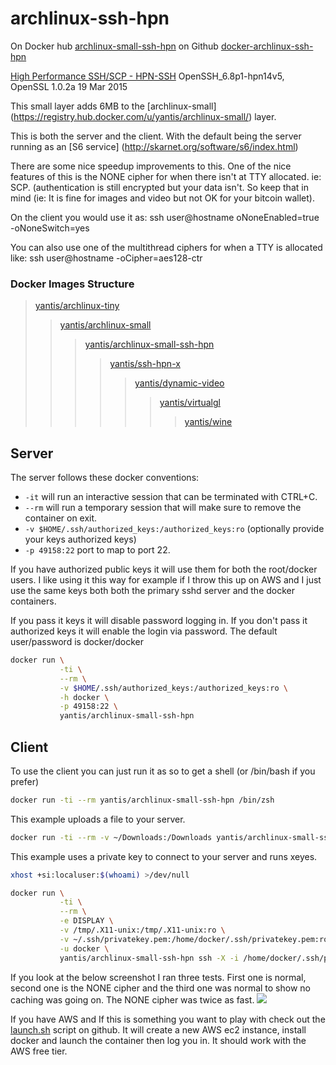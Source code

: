 # archlinux-ssh-hpn

On Docker hub [archlinux-small-ssh-hpn](https://registry.hub.docker.com/u/yantis/archlinux-small-ssh-hpn/)
on Github [docker-archlinux-ssh-hpn](https://github.com/yantis/docker-archlinux-ssh-hpn)

[High Performance SSH/SCP - HPN-SSH](http://www.psc.edu/index.php/hpn-ssh)
OpenSSH_6.8p1-hpn14v5, OpenSSL 1.0.2a 19 Mar 2015

This small layer adds 6MB to the [archlinux-small]
(https://registry.hub.docker.com/u/yantis/archlinux-small/) layer.

This is both the server and the client. With the default being the server running as an [S6 service]
(http://skarnet.org/software/s6/index.html)

There are some nice speedup improvements to this. One of the nice features of this is the NONE cipher
for when there isn't at TTY allocated. ie: SCP. (authentication is still encrypted but your data 
isn't. So keep that in mind (ie: It is fine for images and video but not OK for your bitcoin wallet).

On the client you would use it as:
ssh user@hostname oNoneEnabled=true -oNoneSwitch=yes

You can also use one of the multithread ciphers for when a TTY is allocated like:
ssh user@hostname -oCipher=aes128-ctr


### Docker Images Structure
>[yantis/archlinux-tiny](https://github.com/yantis/docker-archlinux-tiny)
>>[yantis/archlinux-small](https://github.com/yantis/docker-archlinux-small)
>>>[yantis/archlinux-small-ssh-hpn](https://github.com/yantis/docker-archlinux-ssh-hpn)
>>>>[yantis/ssh-hpn-x](https://github.com/yantis/docker-ssh-hpn-x)
>>>>>[yantis/dynamic-video](https://github.com/yantis/docker-dynamic-video)
>>>>>>[yantis/virtualgl](https://github.com/yantis/docker-virtualgl)
>>>>>>>[yantis/wine](https://github.com/yantis/docker-wine)


## Server

The server follows these docker conventions:

* `-it` will run an interactive session that can be terminated with CTRL+C.
* `--rm` will run a temporary session that will make sure to remove the container on exit.
* `-v $HOME/.ssh/authorized_keys:/authorized_keys:ro` (optionally provide your keys authorized keys)
* `-p 49158:22` port to map to port 22.

If you have authorized public keys it will use them for both the root/docker users. I like using it
this way for example if I throw this up on AWS and I just use the same keys both both the primary
sshd server and the docker containers.

If you pass it keys it will disable password logging in. If you don't pass it authorized keys it
will enable the login via password.
The default user/password is docker/docker

```bash
docker run \
           -ti \
           --rm \
           -v $HOME/.ssh/authorized_keys:/authorized_keys:ro \
           -h docker \
           -p 49158:22 \
           yantis/archlinux-small-ssh-hpn
```


## Client

To use the client you can just run it as so to get a shell (or /bin/bash if you prefer)

```bash
docker run -ti --rm yantis/archlinux-small-ssh-hpn /bin/zsh
```

This example uploads a file to your server.

```bash
docker run -ti --rm -v ~/Downloads:/Downloads yantis/archlinux-small-ssh-hpn scp -P 49158 -oNoneEnabled=true -oNoneSwitch=yes /Downloads/alpine-3.1.3-x86_64.iso docker@monster:~/ 
```

This example uses a private key to connect to your server and runs xeyes.

```bash
xhost +si:localuser:$(whoami) >/dev/null

docker run \
           -ti \
           --rm \
           -e DISPLAY \
           -v /tmp/.X11-unix:/tmp/.X11-unix:ro \
           -v ~/.ssh/privatekey.pem:/home/docker/.ssh/privatekey.pem:ro \
           -u docker \
           yantis/archlinux-small-ssh-hpn ssh -X -i /home/docker/.ssh/privatekey.pem docker@yourserver -p 49158 -t xeyes
```

If you look at the below screenshot I ran three tests. First one is normal, second one is the NONE
cipher and the third one was normal to show no caching was going on.
The NONE cipher was twice as fast.
![](http://yantis-scripts.s3.amazonaws.com/screenshot_20150408-053726.jpg)

If you have AWS and If this is something you want to play with check out the [launch.sh](https://github.com/yantis/docker-archlinux-ssh-hpn/blob/master/launch.sh)
script on github. It will create a new AWS ec2 instance, install docker and launch the container then log you in. It should work with the AWS free tier.
